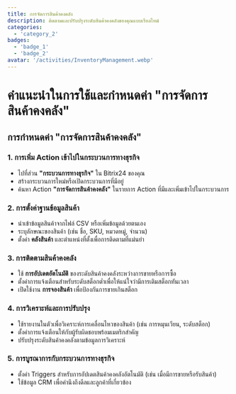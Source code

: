 ```yaml
---
title: การจัดการสินค้าคงคลัง
description: ติดตามและปรับปรุงระดับสินค้าคงคลังของคุณแบบเรียลไทม์
categories: 
  - 'category_2'
badges: 
  - 'badge_1'
  - 'badge_2'
avatar: '/activities/InventoryManagement.webp'
---
```

# คำแนะนำในการใช้และกำหนดค่า "การจัดการสินค้าคงคลัง"

## **การกำหนดค่า "การจัดการสินค้าคงคลัง"**

### 1. การเพิ่ม Action เข้าไปในกระบวนการทางธุรกิจ
- ไปที่ส่วน **"กระบวนการทางธุรกิจ"** ใน Bitrix24 ของคุณ
- สร้างกระบวนการใหม่หรือเปิดกระบวนการที่มีอยู่
- ค้นหา Action **"การจัดการสินค้าคงคลัง"** ในรายการ Action ที่มีและเพิ่มเข้าไปในกระบวนการ

### 2. การตั้งค่าฐานข้อมูลสินค้า
- นำเข้าข้อมูลสินค้าจากไฟล์ CSV หรือเพิ่มข้อมูลด้วยตนเอง
- ระบุลักษณะของสินค้า (เช่น ชื่อ, SKU, หมวดหมู่, จำนวน)
- ตั้งค่า **คลังสินค้า** และตำแหน่งที่ตั้งเพื่อการติดตามที่แม่นยำ

### 3. การติดตามสินค้าคงคลัง
- ใช้ **การอัปเดตอัตโนมัติ** ของระดับสินค้าคงคลังระหว่างการขายหรือการซื้อ
- ตั้งค่าการแจ้งเตือนสำหรับระดับสต็อกต่ำเพื่อให้แน่ใจว่ามีการเติมสต็อกทันเวลา
- เปิดใช้งาน **การจองสินค้า** เพื่อป้องกันการขายเกินสต็อก

### 4. การวิเคราะห์และการปรับปรุง
- ใช้รายงานในตัวเพื่อวิเคราะห์การเคลื่อนไหวของสินค้า (เช่น การหมุนเวียน, ระดับสต็อก)
- ตั้งค่าการแจ้งเตือนให้กับผู้รับผิดชอบพร้อมเมตริกสำคัญ
- ปรับปรุงระดับสินค้าคงคลังตามข้อมูลการวิเคราะห์

### 5. การบูรณาการกับกระบวนการทางธุรกิจ
- ตั้งค่า Triggers สำหรับการอัปเดตสินค้าคงคลังอัตโนมัติ (เช่น เมื่อมีการขายหรือรับสินค้า)
- ใช้ข้อมูล CRM เพื่อคำนึงถึงดีลและลูกค้าที่เกี่ยวข้อง